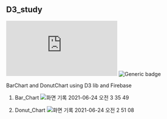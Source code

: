 ## D3_study

![Generic badge](https://img.shields.io/badge/​-D3-orange?logo=d3.js)
![Generic badge](https://img.shields.io/badge/​-firebase-yellow?logo=firebase)

BarChart and DonutChart using D3 lib and Firebase

1. Bar_Chart 
![화면 기록 2021-06-24 오전 3 35 49](https://user-images.githubusercontent.com/45458274/125398503-5f8f2080-e3ea-11eb-88d7-9bbb6ab9091d.gif)

2. Donut_Chart
![화면 기록 2021-06-24 오전 2 51 08](https://user-images.githubusercontent.com/45458274/125398589-79306800-e3ea-11eb-8671-7f8b0cce31a5.gif)
